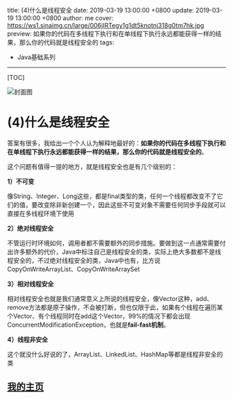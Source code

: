 title:  (4)什么是线程安全
date: 2019-03-19 13:00:00 +0800
update: 2019-03-19 13:00:00 +0800
author: me
cover: https://ws1.sinaimg.cn/large/006jIRTegy1g1dt5knotnj318g0tm7hk.jpg
preview:  如果你的代码在多线程下执行和在单线程下执行永远都能获得一样的结果，那么你的代码就是线程安全的
tags:

  -  Java基础系列

---



[TOC]

![封面图](https://ws1.sinaimg.cn/large/006jIRTegy1g1dt5knotnj318g0tm7hk.jpg)

# (4)什么是线程安全

答案有很多，我给出一个个人认为解释地最好的：**如果你的代码在多线程下执行和在单线程下执行永远都能获得一样的结果，那么你的代码就是线程安全的**。

这个问题有值得一提的地方，就是线程安全也是有几个级别的：

**1）不可变**

像String、Integer、Long这些，都是final类型的类，任何一个线程都改变不了它们的值，要改变除非新创建一个，因此这些不可变对象不需要任何同步手段就可以直接在多线程环境下使用

**2）绝对线程安全**

不管运行时环境如何，调用者都不需要额外的同步措施。要做到这一点通常需要付出许多额外的代价，Java中标注自己是线程安全的类，实际上绝大多数都不是线程安全的，不过绝对线程安全的类，Java中也有，比方说CopyOnWriteArrayList、CopyOnWriteArraySet

**3）相对线程安全**

相对线程安全也就是我们通常意义上所说的线程安全，像Vector这种，add、remove方法都是原子操作，不会被打断，但也仅限于此，如果有个线程在遍历某个Vector、有个线程同时在add这个Vector，99%的情况下都会出现ConcurrentModificationException，也就是**fail-fast机制**。

**4）线程非安全**

这个就没什么好说的了，ArrayList、LinkedList、HashMap等都是线程非安全的类


## [我的主页](https://suveng.github.io/blog/)